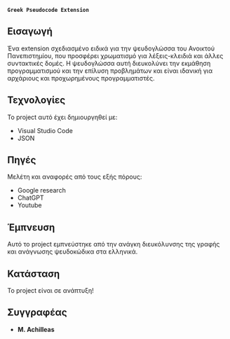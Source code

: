 **`Greek Pseudocode Extension`**

## Εισαγωγή

Ένα extension σχεδιασμένο ειδικά για την ψευδογλώσσα του Ανοικτού Πανεπιστημίου, που προσφέρει χρωματισμό για λέξεις-κλειδιά και άλλες συντακτικές δομές. Η ψευδογλώσσα αυτή διευκολύνει την εκμάθηση προγραμματισμού και την επίλυση προβλημάτων και είναι ιδανική για αρχάριους και προχωρημένους προγραμματιστές.

## Τεχνολογίες

Το project αυτό έχει δημιουργηθεί με:

- Visual Studio Code
- JSON

## Πηγές

Μελέτη και αναφορές από τους εξής πόρους:

- Google research
- ChatGPT
- Youtube

## Έμπνευση

Αυτό το project εμπνεύστηκε από την ανάγκη διευκόλυνσης της γραφής και ανάγνωσης ψευδοκώδικα στα ελληνικά.

## Κατάσταση

Το project είναι σε ανάπτυξη!

## Συγγραφέας

- **M. Achilleas**

